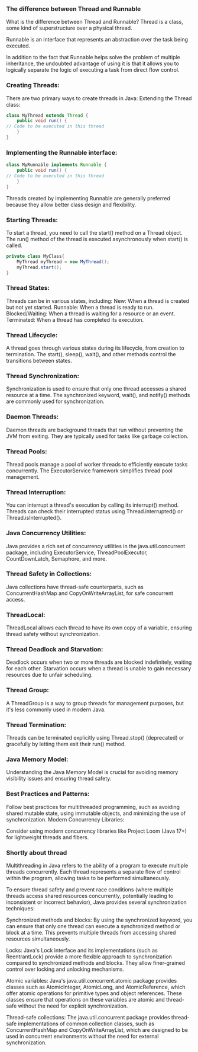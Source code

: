### The difference between Thread and Runnable

What is the difference between Thread and Runnable?
Thread is a class, some kind of superstructure over a physical thread.

Runnable is an interface that represents an abstraction over the task being executed.

In addition to the fact that Runnable helps solve the problem of multiple inheritance, the undoubted advantage of using it is that it allows you to logically separate the logic of executing a task from direct flow control.

### Creating Threads:

There are two primary ways to create threads in Java:
Extending the Thread class:
```java
class MyThread extends Thread {
    public void run() {
// Code to be executed in this thread
    }
}
```

### Implementing the Runnable interface:
```java
class MyRunnable implements Runnable {
    public void run() {
// Code to be executed in this thread
    }
}
```
Threads created by implementing Runnable are generally preferred because they allow better class design and flexibility.
### Starting Threads:

To start a thread, you need to call the start() method on a Thread object.
The run() method of the thread is executed asynchronously when start() is called.
```java
private class MyClass{
    MyThread myThread = new MyThread();
    myThread.start();
}
```

### Thread States:

Threads can be in various states, including:
New: When a thread is created but not yet started.
Runnable: When a thread is ready to run.
Blocked/Waiting: When a thread is waiting for a resource or an event.
Terminated: When a thread has completed its execution.
### Thread Lifecycle:

A thread goes through various states during its lifecycle, from creation to termination.
The start(), sleep(), wait(), and other methods control the transitions between states.

### Thread Synchronization:

Synchronization is used to ensure that only one thread accesses a shared resource at a time.
The synchronized keyword, wait(), and notify() methods are commonly used for synchronization.

### Daemon Threads:

Daemon threads are background threads that run without preventing the JVM from exiting.
They are typically used for tasks like garbage collection.
### Thread Pools:

Thread pools manage a pool of worker threads to efficiently execute tasks concurrently.
The ExecutorService framework simplifies thread pool management.
### Thread Interruption:

You can interrupt a thread's execution by calling its interrupt() method.
Threads can check their interrupted status using Thread.interrupted() or Thread.isInterrupted().
### Java Concurrency Utilities:

Java provides a rich set of concurrency utilities in the java.util.concurrent package, including ExecutorService, ThreadPoolExecutor, CountDownLatch, Semaphore, and more.
### Thread Safety in Collections:

Java collections have thread-safe counterparts, such as ConcurrentHashMap and CopyOnWriteArrayList, for safe concurrent access.
### ThreadLocal:

ThreadLocal allows each thread to have its own copy of a variable, ensuring thread safety without synchronization.
### Thread Deadlock and Starvation:

Deadlock occurs when two or more threads are blocked indefinitely, waiting for each other.
Starvation occurs when a thread is unable to gain necessary resources due to unfair scheduling.
### Thread Group:

A ThreadGroup is a way to group threads for management purposes, but it's less commonly used in modern Java.
### Thread Termination:

Threads can be terminated explicitly using Thread.stop() (deprecated) or gracefully by letting them exit their run() method.
### Java Memory Model:

Understanding the Java Memory Model is crucial for avoiding memory visibility issues and ensuring thread safety.
### Best Practices and Patterns:

Follow best practices for multithreaded programming, such as avoiding shared mutable state, using immutable objects, and minimizing the use of synchronization.
Modern Concurrency Libraries:

Consider using modern concurrency libraries like Project Loom (Java 17+) for lightweight threads and fibers.


### Shortly about thread
Multithreading in Java refers to the ability of a program to execute multiple threads concurrently. Each thread represents a separate flow of control within the program, allowing tasks to be performed simultaneously.

To ensure thread safety and prevent race conditions (where multiple threads access shared resources concurrently, potentially leading to inconsistent or incorrect behavior), Java provides several synchronization techniques:

Synchronized methods and blocks: By using the synchronized keyword, you can ensure that only one thread can execute a synchronized method or block at a time. This prevents multiple threads from accessing shared resources simultaneously.

Locks: Java's Lock interface and its implementations (such as ReentrantLock) provide a more flexible approach to synchronization compared to synchronized methods and blocks. They allow finer-grained control over locking and unlocking mechanisms.

Atomic variables: Java's java.util.concurrent.atomic package provides classes such as AtomicInteger, AtomicLong, and AtomicReference, which offer atomic operations for primitive types and object references. These classes ensure that operations on these variables are atomic and thread-safe without the need for explicit synchronization.

Thread-safe collections: The java.util.concurrent package provides thread-safe implementations of common collection classes, such as ConcurrentHashMap and CopyOnWriteArrayList, which are designed to be used in concurrent environments without the need for external synchronization.